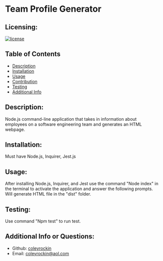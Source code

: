 # Team Profile Generator
  ## Licensing:
  [![license](https://img.shields.io/badge/License-No_License-blue)](https://shields.io)
  ## Table of Contents 
  - [Description](#description)
  - [Installation](#installation)
  - [Usage](#usage)
  - [Contribution](#contribution)
  - [Testing](#testing)
  - [Additional Info](#additional-info-or-questions)
  ## Description:
  Node.js command-line application that takes in information about employees on a software engineering team and generates an HTML webpage.
  ## Installation:
  Must have Node.js, Inquirer, Jest.js
  ## Usage:
  After installing Node.js, Inquirer, and Jest use the command "Node index" in the terminal to activate the application and answer the following prompts. Will generate HTML file in the "dist" folder.
  ## Testing:
  Use command "Npm test" to run test.
  ## Additional Info or Questions:
  - Github: [coleyrockin](https://github.com/coleyrockin)
  - Email: coleyrockin@aol.com 